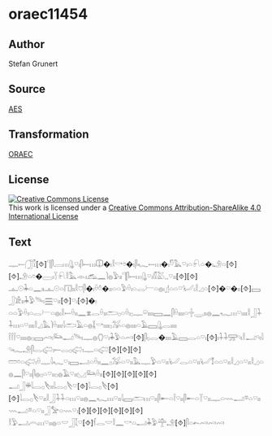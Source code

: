 # oraec11454

## Author

Stefan Grunert

## Source

[AES](https://github.com/simondschweitzer/aes)

## Transformation

[ORAEC](https://oraec.github.io/)

## License

<a rel="license" href="http://creativecommons.org/licenses/by-sa/4.0/"><img alt="Creative Commons License" style="border-width:0" src="https://i.creativecommons.org/l/by-sa/4.0/88x31.png" /></a><br />This work is licensed under a <a rel="license" href="http://creativecommons.org/licenses/by-sa/4.0/">Creative Commons Attribution-ShareAlike 4.0 International License</a>

## Text

𓊃𓍿𓃂𓎿[⯑]𓊹𓋴𓐙𓏥𓊮𓎺𓏤𓋴𓍿𓏥𓎳�𓏤𓎛𓎡𓏌�𓏤𓋴𓆑𓍿𓏥�𓏤𓎸𓅓𓎺𓏤𓏏𓍯𓏏�𓏤𓄂𓏏[⯑][⯑]𓄂𓏏𓏌�𓈀𓏤𓇅𓍯𓎛𓅓𓁹𓏤𓃹𓈖𓌙𓐍𓅱𓏤𓏤𓊹𓋴𓍿𓏥𓊮𓎺𓏤𓏁𓅷𓈒𓈒𓎺𓏤𓏤[⯑][⯑]<br>
𓊵𓇳𓇓𓏏𓈖𓏤𓏤𓊵𓇳𓏏𓉔𓏤𓏤𓎛𓈞𓋴�𓏤𓏐𓏊�𓏤𓏤𓏏𓏏𓅱𓏐𓏤𓏏𓂋𓍕𓏏𓐍𓏤𓊨𓏏𓏏𓎺𓂦𓏤𓎛𓈎𓏏[⯑]�𓎺�𓏤𓏤[⯑]𓈙𓃀𓀀𓏤𓏤𓇓𓅱𓄯𓏤𓈗𓎺𓏤𓏤[⯑]𓎺𓏤[⯑]�𓏤<br>
𓏏𓏏𓅱𓏐𓏤𓏏𓂋𓍕𓏏𓐍𓏤𓎛𓍿𓏐𓏤𓏤𓈖𓁷𓂋𓏐𓏤𓏤𓂧𓊪𓏏𓏐𓏤𓊪𓊃𓏖𓏤𓏤𓏤𓏤𓈙𓈖𓋴𓏐𓏤𓏤𓏤𓏤𓏏𓏶𓇾𓏤𓏤𓐍𓈖𓆑𓏥𓎺𓏤𓏤𓏤𓏤𓎛𓃀𓇑𓇑𓏥𓏏𓎺𓏤𓏤𓏤𓏤𓎛𓈎𓅓𓌙𓏐𓏤𓏤𓏤𓏤𓇋𓂧𓄿𓏏𓐍𓆼𓎡𓏤𓏤𓏤𓏤𓊪𓅮𓏏𓐍𓏤𓏤𓏤𓏤𓏏𓄿𓈙𓊮𓂋𓏤𓏤𓏤𓏤<br>
𓌉𓌉𓌉𓎺𓏤𓏤𓏤𓏤𓐍𓊪𓈙𓄗𓏤𓃛𓂝𓄯𓏤𓊃𓐍𓂘𓎺𓏤𓇓𓅱𓏏𓄗[⯑]𓋴𓊪𓂋�𓏤𓏤𓏤𓏤𓄿𓈙𓂋𓏏𓎺𓏤[⯑]𓏤𓇑𓇑𓈝𓄹𓏤𓎛𓂝𓄹𓏤𓇋𓄹𓆑𓄂𓋴𓂋𓅾𓏤𓍿𓂋𓊪𓅾𓏤𓊃𓏏𓅾[⯑][⯑][⯑]<br>
𓏠𓏌𓏏𓅾𓏤𓏐𓊃𓇋𓆑𓎺𓏤𓈙𓂝𓏏𓏐𓏤𓏤𓈖𓊪𓅮𓏏𓎺𓏤𓏤𓅓𓊃𓅱𓏏𓎺𓏤𓏤𓂦𓂋𓏏𓎺𓏤𓏤𓂦𓄈𓏏𓏏𓎺𓏤𓏤𓎛𓈎𓏏𓎺𓏤𓏤𓎛𓈎𓏏𓐍𓈖𓋴𓎺𓏤𓏤𓋴𓐍𓊪𓏏𓎺𓏤𓏤𓊪𓐍𓄿𓎺𓏤𓏤𓈋𓃛𓏐𓏤𓏤[⯑][⯑][⯑][⯑][⯑]<br>
𓂝𓃀𓏉𓇋𓂋𓊪𓌸𓏤𓏤𓇋𓂋𓊪𓌸𓎺[⯑]𓇋𓂋𓊪𓌸[⯑][⯑]𓇋𓂋𓊪𓌸𓎺𓏤𓏤𓎛𓃀𓇑𓇑𓏏𓏥𓎺𓏤𓏤𓐍𓈖𓆑𓏥𓎺𓏤𓏤𓇋𓈙𓂧𓏥𓎺𓏤𓏤𓋴𓄡𓏏𓌉𓎺𓏤𓏤𓋴𓄡𓏏𓇅𓎺𓏤𓏤𓊃𓏏𓇠𓂝𓎼𓏏𓎺𓏤𓏤𓇠𓂝𓎼𓏏𓎺𓏤𓏤𓃀𓅡𓏏𓇠𓎺𓏤[⯑][⯑][⯑][⯑][⯑][⯑]<br>
𓎛𓅱𓂝𓇹𓏥𓎺𓏤𓏤𓐍𓏏𓎟𓃀𓇜𓎺[⯑]𓆳𓂋𓎟𓎛𓈖𓎡𓏏𓂝𓇓𓅱𓊯𓄂[⯑]𓋴𓏏𓍉𓄗𓄗𓄗<br>
